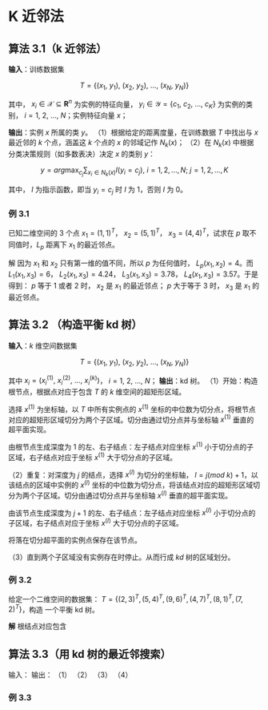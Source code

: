 # K 近邻法

## 算法 3.1（k 近邻法）

**输入**：训练数据集

$$
T = \{(x_1,\ y_1),\ (x_2,\ y_2),\ ...,\ (x_N,\ y_N)\}
$$

其中， $x_i \in \mathcal{X} \subseteq \mathbf{R}^n$ 为实例的特征向量， $y_i \in \mathcal{Y} = \{c_1,\ c_2,\ ...,\ c_K\}$ 为实例的类别， $i=1,\ 2,\ ...,\ N$；实例特征向量 $x$；

**输出**：实例 $x$ 所属的类 $y$。
（1）根据给定的距离度量，在训练数据 $T$ 中找出与 $x$ 最近邻的 $k$ 个点，涵盖这 $k$ 个点的 $x$ 的邻域记作 $N_k(x)$；
（2）在 $N_k(x)$ 中根据分类决策规则（如多数表决）决定 $x$ 的类别 $y$：

$$
y = arg \max_{c_j} \sum_{x_i \in N_k(x)}I(y_i=c_j),\ i = 1, 2, ..., N;\ j=1, 2, ..., K
$$

其中， $I$ 为指示函数，即当 $y_i=c_j$ 时 $I$ 为 $1$，否则 $I$ 为 $0$。

### 例 3.1

已知二维空间的 3 个点 $x_1=(1, 1)^T$， $x_2=(5, 1)^T$， $x_3=(4, 4)^T$，试求在 $p$ 取不同值时，$L_p$ 距离下 $x_1$ 的最近邻点。

解 因为 $x_1$ 和 $x_2$ 只有第一维的值不同，所以 $p$ 为任何值时， $L_p(x_1, x_2)=4$。而 $L_1(x_1, x_3)=6$， $L_2(x_1, x_3)=4.24$， $L_3(x_1, x_3)=3.78$， $L_4(x_1, x_3)=3.57$。于是得到： $p$ 等于 $1$ 或者 2 时， $x_2$ 是 $x_1$ 的最近邻点； $p$ 大于等于 3 时， $x_3$ 是 $x_1$ 的最近邻点。

## 算法 3.2 （构造平衡 kd 树）

**输入**：$k$ 维空间数据集

$$
T = \{(x_1,\ y_1),\ (x_2,\ y_2),\ ...,\ (x_N,\ y_N)\}
$$

其中 $x_i = (x_i^{(1)},\ x_i^{(2)},\ ...,\ x_i^{(k)})$， $i = 1,\ 2,\ ...,\ N$；
**输出**：kd 树。
（1）开始：构造根节点，根据点对应于包含 $T$ 的 $k$ 维空间的超矩形区域。

选择 $x^{(1)}$ 为坐标轴，以 $T$ 中所有实例点的 $x^{(1)}$ 坐标的中位数为切分点，将根节点对应的超矩形区域切分为两个子区域。切分由通过切分点并与坐标轴 $x^{(1)}$ 垂直的超平面实现。

由根节点生成深度为 1 的左、右子结点：左子结点对应坐标 $x^{(1)}$ 小于切分点的子区域，右子结点对应于坐标 $x^{(1)}$ 大于切分点的子区域。

（2）重复：对深度为 $j$ 的结点，选择 $x^{(l)}$ 为切分的坐标轴， $l = j(mod \ k) + 1$，以该结点的区域中实例的 $x^{(l)}$ 坐标的中位数为切分点，将该结点对应的超矩形区域切分为两个子区域。切分由通过切分点并与坐标轴 $x^{(l)}$ 垂直的超平面实现。

由该节点生成深度为 $j + 1$ 的左、右子结点：左子结点对应坐标 $x^{(l)}$ 小于切分点的子区域，右子结点对应于坐标 $x^{(l)}$ 大于切分点的子区域。

将落在切分超平面的实例点保存在该节点。

（3）直到两个子区域没有实例存在时停止。从而行成 $kd$ 树的区域划分。

### 例 3.2

给定一个二维空间的数据集： $T = \{(2, 3)^T, (5, 4)^T, (9, 6)^T, (4, 7)^T, (8, 1)^T, (7, 2)^T\}$，构造 一个平衡 kd 树。

**解** 根结点对应包含

## 算法 3.3（用 kd 树的最近邻搜索）

输入：
输出：
（1）
（2）
（3）
（4）

### 例 3.3
